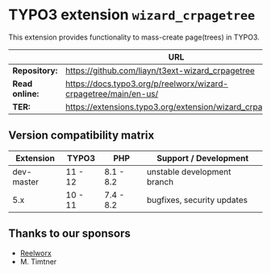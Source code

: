 # TYPO3 extension `wizard_crpagetree`

This extension provides functionality to mass-create page(trees) in TYPO3.

|                  | URL                                                             |
|------------------|-----------------------------------------------------------------|
| **Repository:**  | https://github.com/liayn/t3ext-wizard_crpagetree                |
| **Read online:** | https://docs.typo3.org/p/reelworx/wizard-crpagetree/main/en-us/ |
| **TER:**         | https://extensions.typo3.org/extension/wizard_crpagetree        |


## Version compatibility matrix

| Extension  | TYPO3   | PHP       | Support / Development       |
|------------|---------|-----------|-----------------------------|
| dev-master | 11 - 12 | 8.1 - 8.2 | unstable development branch |
| 5.x        | 10 - 11 | 7.4 - 8.2 | bugfixes, security updates  |

## Thanks to our sponsors

* [Reelworx](https://reelworx.at)
* M. Timtner
